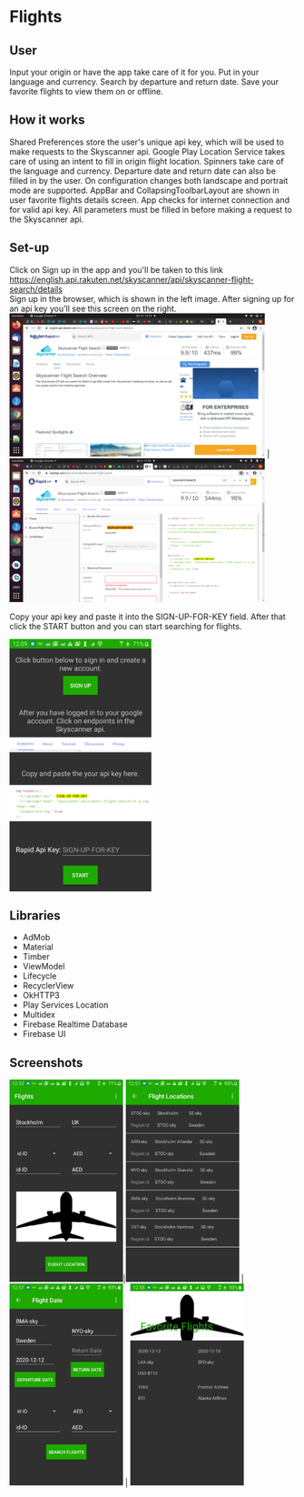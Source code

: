 # Flights

## User

Input your origin or have the app take care of it for you. Put in your language and currency. Search by departure and return
date. Save your favorite flights to view them on or offline. 

## How it works
Shared Preferences store the user's unique api key, which will be used to make requests to the Skyscanner api. Google Play Location
Service takes care of using an intent to fill in origin flight location. Spinners take care of the language and currency. Departure date 
and return date can also be filled in by the user. On configuration changes both landscape and portrait mode are supported. AppBar and 
CollapsingToolbarLayout are shown in user favorite flights details screen. App checks for internet connection and for valid api key. All
parameters must be filled in before making a request to the Skyscanner api.

## Set-up
Click on Sign up in the app and you'll be taken to this link https://english.api.rakuten.net/skyscanner/api/skyscanner-flight-search/details  
Sign up in the browser, which is shown in the left image. After signing up for an api key you'll see this screen on the right. 
<img src="app/src/main/res/drawable/github_sign_up_api_key.png" width=450> | <img src="app/src/main/res/drawable/github_copy_api_key.png" width=450>

Copy your api key and paste it into the SIGN-UP-FOR-KEY field. After that click the START button
and you can start searching for flights. 

<img src="app/src/main/res/drawable/github_activity_client_api_key.jpg" width=250 align=center>


## Libraries
- AdMob
- Material
- Timber
- ViewModel
- Lifecycle
- RecyclerView
- OkHTTP3
- Play Services Location
- Multidex
- Firebase Realtime Database
- Firebase UI


## Screenshots

<img src="app/src/main/res/drawable/github_activity_main.jpg" width=200>|<img src="app/src/main/res/drawable/github_activity_departure_flight_locations.jpg" width=200> | <img src="app/src/main/res/drawable/github_activity_flight_date.jpg" width=200>
| <img src="app/src/main/res/drawable/github_activity_favorite_flights_details.jpg" width=200> 



